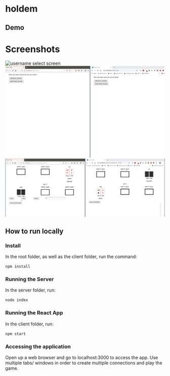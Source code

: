 # holdem

## Demo
# Screenshots
![username select screen](demo-images/user-name-screen.png)
![room select screen](demo-images/room-select-screen.png)
![in-game screen](demo-images/in-game-screen.png)

## How to run locally
### Install
In the root folder, as well as the client folder, run the command:
```
npm install
```

### Running the Server
In the server folder, run:
```
node index
```

### Running the React App
In the client folder, run:
```
npm start
```

### Accessing the application
Open up a web browser and go to localhost:3000 to access the app. Use multiple tabs/ windows in order to create multiple connections and play the game.
